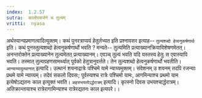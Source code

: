 ```yaml
---
index:  1.2.57
sutra:  कालोपसर्जने च तुल्यम्
vritti:  nyasa
---
```


अर्थस्यान्यप्रमाणत्वादित्युक्तम्। कथं पुनरत्राप्ययं हेतुर्लभ्यत इति
प्रश्नावसर इत्याह-- `तुल्यशब्दो हेत्वनुकर्षणार्थः` इति। कथं पुनस्तुल्यशब्दो हेत्वनुकर्षणार्थो भवति ? मन्यते-- तुल्यमिति प्रत्याख्यानक्रियाविशेषणमेतत्। अनन्तरोक्तेन प्रत्याख्यानेन तुल्यमेतत् प्रत्याख्यानम्। एवञ्च् तुल्यं भवति यदि यस्तस्य हेतुः स एवास्यापि भवति। तस्मात् तुल्यग्रहणसामर्थ्यात् पूर्वको हेतुत्रानुवर्त्तते। तेन तुल्यशब्दो हेत्वनुकर्षणार्थो भवतीति। `आन्याय्यादुत्थानात्` इत्यादि। उत्थानं शयनाद्रात्रेः पश्चिमे यामे न्याय्यमुक्तम्। संवेशनम् उ शयनम् तदपि रजन्याः प्रथमे यामे न्याय्यम्। तदेवं सकलो दिवसः; पूर्वस्याश्च रात्रेः पश्चिमो यामः, आगमिन्याश्च प्रथमो याम इत्येषोऽद्यतनः काल इत्युक्तं भवति। `अहरुभयतोऽर्द्धरात्रम्` इत्यादि। कृत्स्नो दिवस उभयश्चार्द्धरात्रम्। अतिक्रान्तायाश्च रात्रेरागामिन्याश्च रात्रेरद्यतनः काल इत्यपरे।।

